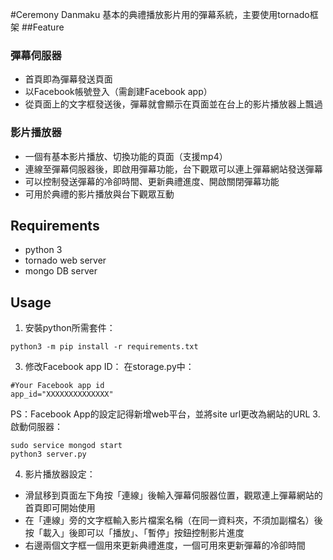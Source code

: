 #Ceremony Danmaku
基本的典禮播放影片用的彈幕系統，主要使用tornado框架
##Feature
### 彈幕伺服器
* 首頁即為彈幕發送頁面
* 以Facebook帳號登入（需創建Facebook app）
* 從頁面上的文字框發送後，彈幕就會顯示在頁面並在台上的影片播放器上飄過

### 影片播放器
* 一個有基本影片播放、切換功能的頁面（支援mp4）
* 連線至彈幕伺服器後，即啟用彈幕功能，台下觀眾可以連上彈幕網站發送彈幕
* 可以控制發送彈幕的冷卻時間、更新典禮進度、開啟關閉彈幕功能
* 可用於典禮的影片播放與台下觀眾互動

## Requirements
* python 3
* tornado web server
* mongo DB server

## Usage
1. 安裝python所需套件：
```
python3 -m pip install -r requirements.txt
```
3. 修改Facebook app ID：
在storage.py中：
```python3
#Your Facebook app id
app_id="XXXXXXXXXXXXXX"
```
PS：Facebook App的設定記得新增web平台，並將site url更改為網站的URL
3. 啟動伺服器：
```
sudo service mongod start
python3 server.py
```
4. 影片播放器設定：
* 滑鼠移到頁面左下角按「連線」後輸入彈幕伺服器位置，觀眾連上彈幕網站的首頁即可開始使用
* 在「連線」旁的文字框輸入影片檔案名稱（在同一資料夾，不須加副檔名）後按「載入」後即可以「播放」、「暫停」按鈕控制影片進度
* 右邊兩個文字框一個用來更新典禮進度，一個可用來更新彈幕的冷卻時間
